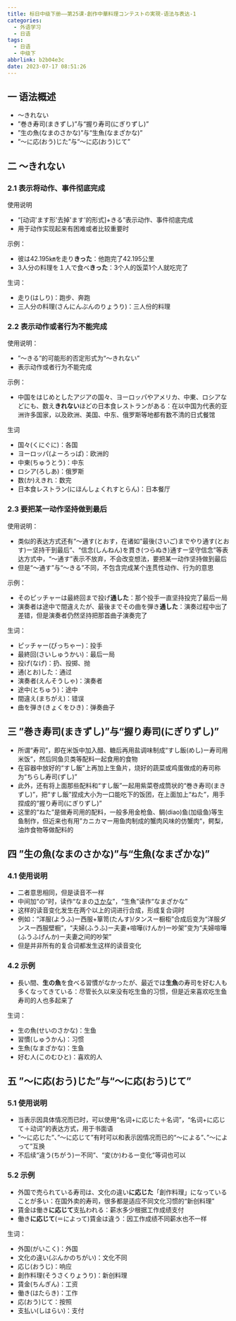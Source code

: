 ```yaml
---
title: 标日中级下册——第25课-創作中華料理コンテストの実現-语法与表达-1
categories:
  - 外语学习
  - 日语
tags:
  - 日语
  - 中级下
abbrlink: b2b04e3c
date: 2023-07-17 08:51:26
---
```

## 一 语法概述

* ～きれない
* ”巻き寿司(まきずし)”与“握り寿司(にぎりずし)”
* ”生の魚(なまのさかな)”与“生魚(なまざかな)”
* ”～に応(おう)じた”与“～に応(おう)じて”

<!--more-->

## 二 ～きれない

### 2.1 表示将动作、事件彻底完成

使用说明

* “[动词'ます形'去掉'ます'的形式]+きる”表示动作、事件彻底完成
* 用于动作实现起来有困难或者比较重要时

示例：

* 彼は42.195㎞を走り**きった**：他跑完了42.195公里
* 3人分の料理を１人で食べ**きった**：3个人的饭菜1个人就吃完了

生词：

* 走り(はしり)：跑步、奔跑
* 三人分の料理(さんにんぶんのりょうり)：三人份的料理

### 2.2 表示动作或者行为不能完成

使用说明：

* ”～きる”的可能形的否定形式为“～きれない”
* 表示动作或者行为不能完成

示例：

* 中国をはじめとしたアジアの国々、ヨーロッパやアメリカ、中東、ロシアなどにも、数え**きれない**ほどの日本食レストランがある：在以中国为代表的亚洲许多国家，以及欧洲、美国、中东、俄罗斯等地都有数不清的日式餐馆

生词

* 国々(くにぐに)：各国
* ヨーロッパ(よーろっぱ)：欧洲的
* 中東(ちゅうとう)：中东
* ロシア(ろしあ)：俄罗斯
* 数(か)えきれ：数完
* 日本食レストラン(にほんしょくれすとらん)：日本餐厅

### 2.3 要把某一动作坚持做到最后

使用说明：

* 类似的表达方式还有“～通す(とおす，在诸如“最後(さいご)までやり通す(とおす)ー坚持干到最后”、“信念(しんねん)を貫き(つらぬき)通すー坚守信念”等表达方式中，“～通す”表示不放弃，不会改变想法，要把某一动作坚持做到最后
* 但是“～通す”与“～きる”不同，不包含完成某个连贯性动作、行为的意思

示例：

* そのピッチャーは最終回まで投げ**通した**：那个投手一直坚持投完了最后一局
* 演奏者は途中で間違えたが、最後までその曲を弾き**通した**：演奏过程中出了差错，但是演奏者仍然坚持把那首曲子演奏完了

生词：

* ピッチャー(ぴっちゃー)：投手
* 最終回(さいしゅうかい)：最后一局
* 投げ(なげ)：扔、投掷、抛
* 通(とお)した：通过
* 演奏者(えんそうしゃ)：演奏者
* 途中(とちゅう)：途中
* 間違え(まちがえ)：错误
* 曲を弾き(きょくをひき)：弹奏曲子

## 三 ”巻き寿司(まきずし)”与“握り寿司(にぎりずし)”

* 所谓“寿司”，即在米饭中加入醋、糖后再用盐调味制成“すし飯(めし)ー寿司用米饭”，然后同鱼贝类等配料一起食用的食物
* 在容器中放好的“すし飯”上再加上生鱼片，烧好的蔬菜或鸡蛋做成的寿司称为“ちらし寿司(ずし)”
* 此外，还有将上面那些配料和“すし飯”一起用紫菜卷成筒状的“巻き寿司(まきずし)”，把“すし飯”捏成大小为一口能吃下的饭团，在上面加上“ねた”，用手捏成的“握り寿司(にぎりずし)”
* 这里的“ねた”是做寿司用的配料，一般多用金枪鱼、鲷(diao)鱼(加级鱼)等生鱼制作，但近来也有用”カニカマー用鱼肉制成的蟹肉风味的仿蟹肉“，鳄梨，油炸食物等做配料的

## 四 ”生の魚(なまのさかな)”与“生魚(なまざかな)”

### 4.1 使用说明

* 二者意思相同，但是读音不一样
* 中间加“の”时，读作“なまの<u>さかな</u>”，“生魚”读作“なまざかな”
* 这样的读音变化发生在两个以上的词进行合成，形成复合词时
* 例如：“洋服(ようふ)ー西服+箪笥(たんす)/タンスー橱柜”合成后变为“洋服ダンスー西服壁橱”，“夫婦(ふうふ)ー夫妻+喧嘩(けんか)ー吵架”变为“夫婦喧嘩(ふうふげんか)ー夫妻之间的吵架”
* 但是并非所有的复合词都发生这样的读音变化

### 4.2 示例

* 長い間、**生の魚**を食べる習慣がなかったが、最近では**生魚**の寿司を好む人も多くなってきている：尽管长久以来没有吃生鱼的习惯，但是近来喜欢吃生鱼寿司的人也多起来了

生词：

* 生の魚(せいのさかな)：生鱼
* 習慣(しゅうかん)：习惯
* 生魚(なまざかな)：生鱼
* 好む人(このむひと)：喜欢的人

## 五 ”～に応(おう)じた”与“～に応(おう)じて”

### 5.1 使用说明

* 当表示因具体情况而已时，可以使用“名词+に応じた＋名词”，“名词+に応じて＋动词”的表达方式，用于书面语
* “～に応じた”、”～に応じて”有时可以和表示因情况而已的“～による”、”～によって”互换
* 不后续“違う(ちがう)ー不同”、“変(か)わるー变化”等词也可以

### 5.2 示例

* 外国で売られている寿司は、文化の違い**に応じた**「創作料理」になっていることが多い：在国外卖的寿司，很多都是适应不同文化习惯的“新创料理”
* 賃金は働き**に応じて**支払われる：薪水多少根据工作成绩支付
* 働き**に応じて**(＝によって)賃金は違う：因工作成绩不同薪水也不一样

生词：

* 外国(がいこく)：外国
* 文化の違い(ぶんかのちがい)：文化不同
* 応じ(おうじ)：响应
* 創作料理(そうさくりょうり)：新创料理
* 賃金(ちんぎん)：工资
* 働き(はたらき)：工作
* 応(おう)じて：按照
* 支払い(しはらい)：支付